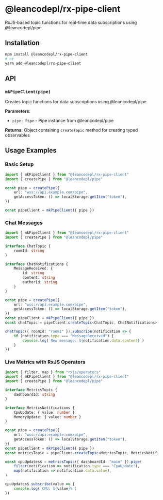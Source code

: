 # @leancodepl/rx-pipe-client

RxJS-based topic functions for real-time data subscriptions using @leancodepl/pipe.

## Installation

```bash
npm install @leancodepl/rx-pipe-client
# or
yarn add @leancodepl/rx-pipe-client
```

## API

### `mkPipeClient(pipe)`

Creates topic functions for data subscriptions using @leancodepl/pipe.

**Parameters:**

- `pipe: Pipe` - Pipe instance from @leancodepl/pipe

**Returns:** Object containing `createTopic` method for creating typed observables

## Usage Examples

### Basic Setup

```typescript
import { mkPipeClient } from "@leancodepl/rx-pipe-client"
import { createPipe } from "@leancodepl/pipe"

const pipe = createPipe({
    url: "wss://api.example.com/pipe",
    getAccessToken: () => localStorage.getItem("token"),
})

const pipeClient = mkPipeClient({ pipe })
```

### Chat Messages

```typescript
import { mkPipeClient } from "@leancodepl/rx-pipe-client"
import { createPipe } from "@leancodepl/pipe"

interface ChatTopic {
    roomId: string
}

interface ChatNotifications {
    MessageReceived: {
        id: string
        content: string
        authorId: string
    }
}

const pipe = createPipe({
    url: "wss://api.example.com/pipe",
    getAccessToken: () => localStorage.getItem("token"),
})
const pipeClient = mkPipeClient({ pipe })
const chatTopic = pipeClient.createTopic<ChatTopic, ChatNotifications>("chat")

chatTopic({ roomId: "room1" }).subscribe(notification => {
    if (notification.type === "MessageReceived") {
        console.log(`New message: ${notification.data.content}`)
    }
})
```

### Live Metrics with RxJS Operators

```typescript
import { filter, map } from "rxjs/operators"
import { mkPipeClient } from "@leancodepl/rx-pipe-client"
import { createPipe } from "@leancodepl/pipe"

interface MetricsTopic {
    dashboardId: string
}

interface MetricsNotifications {
    CpuUpdate: { value: number }
    MemoryUpdate: { value: number }
}

const pipe = createPipe({
    url: "wss://api.example.com/pipe",
    getAccessToken: () => localStorage.getItem("token"),
})
const pipeClient = mkPipeClient({ pipe })
const metricsTopic = pipeClient.createTopic<MetricsTopic, MetricsNotifications>("metrics")

const cpuUpdates$ = metricsTopic({ dashboardId: "main" }).pipe(
    filter(notification => notification.type === "CpuUpdate"),
    map(notification => notification.data.value),
)

cpuUpdates$.subscribe(value => {
    console.log(`CPU: ${value}%`)
})
```
